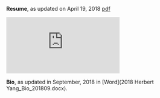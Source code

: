 **Resume**, as updated on April 19, 2018 
[pdf](https://github.com/zire/resume/blob/master/Resume_Herbert%20Yang%2020180419.pdf)

<embed src="https://github.com/zire/resume/blob/master/Resume_Herbert%20Yang%2020180419.pdf" type="application/pdf" />

**Bio**, as updated in September, 2018 in [Word](2018 Herbert Yang_Bio_201809.docx). 